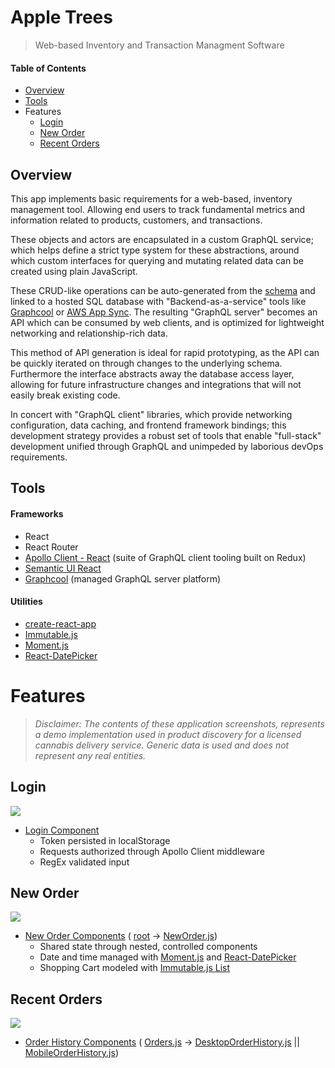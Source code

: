 # Apple Trees
> Web-based Inventory and Transaction Managment Software

#### Table of Contents
+ [Overview](#overview)
+ [Tools](#tools)
+ Features
  + [Login](#login)
  + [New Order](#new-order)
  + [Recent Orders](#recent-orders)

## Overview
This app implements basic requirements for a web-based, inventory management tool. Allowing end users to track fundamental metrics and information related to products, customers, and transactions.

These objects and actors are encapsulated in a custom GraphQL service; which helps define a strict type system for these abstractions, around which custom interfaces for querying and mutating related data can be created using plain JavaScript. 

These CRUD-like operations can be auto-generated from the [schema](./src/AppleTrees.schema) and linked to a hosted SQL database with "Backend-as-a-service" tools like [Graphcool](https://www.graph.cool/) or [AWS App Sync](https://aws.amazon.com/appsync/). The resulting "GraphQL server" becomes an API which can be consumed by web clients, and is optimized for lightweight networking and relationship-rich data. 

This method of API generation is ideal for rapid prototyping, as the API can be quickly iterated on through changes to the underlying schema. Furthermore the interface abstracts away the database access layer, allowing for future infrastructure changes and integrations that will not easily break existing code.

In concert with "GraphQL client" libraries, which provide networking configuration, data caching, and frontend framework bindings; this development strategy provides a robust set of tools that enable "full-stack" development unified through GraphQL and unimpeded by laborious devOps requirements. 

## Tools

#### Frameworks
+ React
+ React Router
+ [Apollo Client - React](https://www.apollographql.com/docs/react/) (suite of GraphQL client tooling built on Redux)
+ [Semantic UI React](https://react.semantic-ui.com/introduction) 
+ [Graphcool](https://www.graph.cool/docs/) (managed GraphQL server platform)

#### Utilities
+ [create-react-app](https://github.com/facebookincubator/create-react-app)
+ [Immutable.js](https://facebook.github.io/immutable-js/)
+ [Moment.js](https://momentjs.com/)
+ [React-DatePicker](https://hacker0x01.github.io/react-datepicker/)

# Features
>*Disclaimer: The contents of these application screenshots, represents a demo implementation used in product discovery for a licensed cannabis delivery service. Generic data is used and does not represent any real entities.*

## Login
![](https://i.imgur.com/xarWuBE.gif)
+ [Login Component](./src/components/login/Login.js)
  + Token persisted in localStorage
  + Requests authorized through Apollo Client middleware
  + RegEx validated input 

## New Order <a id="new-order"></a>
![](https://i.imgur.com/BifvAKW.gif)
+ [New Order Components](./src/components/orders/) \( [root](./src/components/orders/) -> [NewOrder.js](./src/components/orders/NewOrder.js)\)
  + Shared state through nested, controlled components
  + Date and time managed with [Moment.js](https://momentjs.com/) and [React-DatePicker](https://hacker0x01.github.io/react-datepicker/)
  + Shopping Cart modeled with [Immutable.js List](https://facebook.github.io/immutable-js/docs/#/List)

## Recent Orders <a id="recent-orders"></a>
![](https://i.imgur.com/GHsH8eu.gif)
+ [Order History Components](./src/components/orders/) \( [Orders.js](./src/components/orders/Orders.js) -> [DesktopOrderHistory.js](./src/components/orders/DesktopOrderHistory.js) || [MobileOrderHistory.js](./src/components/orders/MobileOrderHistory.js)\)
